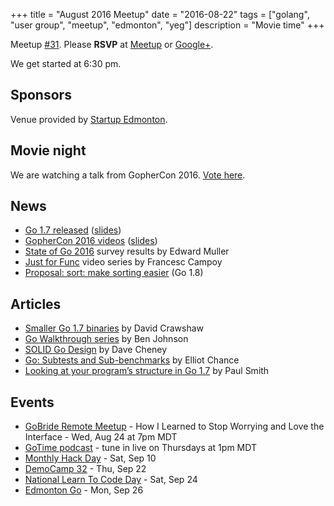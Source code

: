 +++
title = "August 2016 Meetup"
date = "2016-08-22"
tags = ["golang", "user group", "meetup", "edmonton", "yeg"]
description = "Movie time"
+++

Meetup [#31](https://github.com/edmontongo/presentations/issues/48). Please **RSVP** at [Meetup](http://www.meetup.com/startupedmonton/events/231587723/) or [Google+](https://plus.google.com/events/cjq60em8kdig3le1167etu7fgi8?authkey=CLq6mvKwxrmR7gE).

We get started at 6:30 pm.

## Sponsors 

Venue provided by [Startup Edmonton](http://www.startupedmonton.com/).

## Movie night

We are watching a talk from GopherCon 2016. [Vote here](https://plus.google.com/+NathanYoungman/posts/9RtcbVqMAST).

## News

* [Go 1.7 released](https://blog.golang.org/go1.7) ([slides](https://go-talks.appspot.com/github.com/bradfitz/talk-2016-08-16-seattle-go-1.7/go1.7.slide))
* [GopherCon 2016 videos](https://www.youtube.com/playlist?list=PL2ntRZ1ySWBdliXelGAItjzTMxy2WQh0P) ([slides](https://github.com/gophercon/2016-talks))
* [State of Go 2016](http://go-talks.appspot.com/github.com/freeformz/talks/20160712_gophercon/talk.slide) survey results by Edward Muller
* [Just for Func](https://www.youtube.com/channel/UC_BzFbxG2za3bp5NRRRXJSw) video series by Francesc Campoy 
* [Proposal: sort: make sorting easier](https://github.com/golang/go/issues/16721) (Go 1.8)

## Articles

* [Smaller Go 1.7 binaries](https://blog.golang.org/go1.7-binary-size) by David Crawshaw
* [Go Walkthrough series](https://medium.com/@benbjohnson) by Ben Johnson
* [SOLID Go Design](http://dave.cheney.net/2016/08/20/solid-go-design) by Dave Cheney
* [Go: Subtests and Sub-benchmarks](https://elliot.land/go-subtests-and-sub-benchmarks) by Elliot Chance
* [Looking at your program’s structure in Go 1.7](https://pauladamsmith.com/blog/2016/08/go-1.7-ssa.html) by Paul Smith

## Events

* [GoBride Remote Meetup](https://www.meetup.com/gobridge/events/233067903/) - How I Learned to Stop Worrying and Love the Interface - Wed, Aug 24 at 7pm MDT
* [GoTime podcast](https://changelog.com/gotime/) - tune in live on Thursdays at 1pm MDT
* [Monthly Hack Day](http://www.meetup.com/startupedmonton/events/231796693/) - Sat, Sep 10
* [DemoCamp 32](http://www.meetup.com/startupedmonton/events/231175235/) - Thu, Sep 22
* [National Learn To Code Day](https://www.eventbrite.ca/e/edmonton-national-learn-to-code-day-2016-interactive-stories-game-making-with-html-css-on-september-tickets-26414846517) - Sat, Sep 24
* [Edmonton Go](http://www.meetup.com/startupedmonton/events/jptkwlyvmbjc/) - Mon, Sep 26


